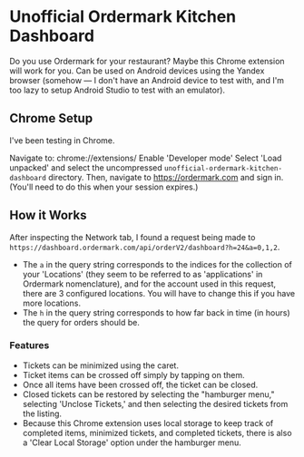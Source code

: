 # Unofficial Ordermark Kitchen Dashboard

Do you use Ordermark for your restaurant? Maybe this Chrome extension will work for you. Can be used on Android devices using the Yandex browser (somehow — I don't have an Android device to test with, and I'm too lazy to setup Android Studio to test with an emulator).

## Chrome Setup
I've been testing in Chrome.

Navigate to: chrome://extensions/
Enable 'Developer mode'
Select 'Load unpacked' and select the uncompressed `unofficial-ordermark-kitchen-dashboard` directory.
Then, navigate to https://ordermark.com and sign in. (You'll need to do this when your session expires.)

## How it Works
After inspecting the Network tab, I found a request being made to `https://dashboard.ordermark.com/api/orderV2/dashboard?h=24&a=0,1,2`.
* The `a` in the query string corresponds to the indices for the collection of your 'Locations' (they seem to be referred to as 'applications' in Ordermark nomenclature), and for the account used in this request, there are 3 configured locations. You will have to change this if you have more locations.
* The `h` in the query string corresponds to how far back in time (in hours) the query for orders should be.

### Features
* Tickets can be minimized using the caret.
* Ticket items can be crossed off simply by tapping on them.
* Once all items have been crossed off, the ticket can be closed.
* Closed tickets can be restored by selecting the "hamburger menu," selecting 'Unclose Tickets,' and then selecting the desired tickets from the listing.
* Because this Chrome extension uses local storage to keep track of completed items, minimized tickets, and completed tickets, there is also a 'Clear Local Storage' option under the hamburger menu.